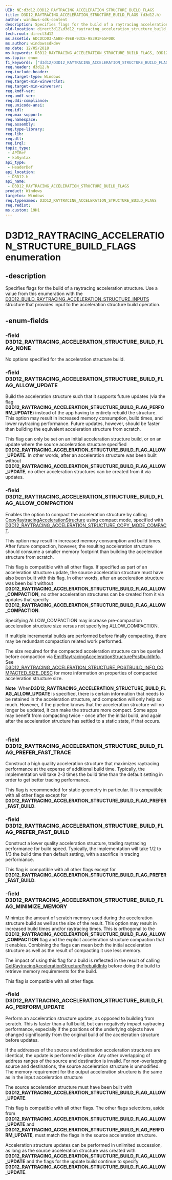 ```yaml
---
UID: NE:d3d12.D3D12_RAYTRACING_ACCELERATION_STRUCTURE_BUILD_FLAGS
title: D3D12_RAYTRACING_ACCELERATION_STRUCTURE_BUILD_FLAGS (d3d12.h)
author: windows-sdk-content
description: Specifies flags for the build of a raytracing acceleration structure. Use a value from this enumeration with the D3D12_BUILD_RAYTRACING_ACCELERATION_STRUCTURE_INPUTS structure that provides input to the acceleration structure build operation.
old-location: direct3d12\d3d12_raytracing_acceleration_structure_build_flags.htm
tech.root: direct3d12
ms.assetid: 6DCDCD03-A6B8-49EB-93CE-98391F65F08C
ms.author: windowssdkdev
ms.date: 12/05/2018
ms.keywords: D3D12_RAYTRACING_ACCELERATION_STRUCTURE_BUILD_FLAGS, D3D12_RAYTRACING_ACCELERATION_STRUCTURE_BUILD_FLAGS enumeration, D3D12_RAYTRACING_ACCELERATION_STRUCTURE_BUILD_FLAG_ALLOW_COMPACTION, D3D12_RAYTRACING_ACCELERATION_STRUCTURE_BUILD_FLAG_ALLOW_UPDATE, D3D12_RAYTRACING_ACCELERATION_STRUCTURE_BUILD_FLAG_MINIMIZE_MEMORY, D3D12_RAYTRACING_ACCELERATION_STRUCTURE_BUILD_FLAG_NONE, D3D12_RAYTRACING_ACCELERATION_STRUCTURE_BUILD_FLAG_PERFORM_UPDATE, D3D12_RAYTRACING_ACCELERATION_STRUCTURE_BUILD_FLAG_PREFER_FAST_BUILD, D3D12_RAYTRACING_ACCELERATION_STRUCTURE_BUILD_FLAG_PREFER_FAST_TRACE, d3d12/D3D12_RAYTRACING_ACCELERATION_STRUCTURE_BUILD_FLAGS, d3d12/D3D12_RAYTRACING_ACCELERATION_STRUCTURE_BUILD_FLAG_ALLOW_COMPACTION, d3d12/D3D12_RAYTRACING_ACCELERATION_STRUCTURE_BUILD_FLAG_ALLOW_UPDATE, d3d12/D3D12_RAYTRACING_ACCELERATION_STRUCTURE_BUILD_FLAG_MINIMIZE_MEMORY, d3d12/D3D12_RAYTRACING_ACCELERATION_STRUCTURE_BUILD_FLAG_NONE, d3d12/D3D12_RAYTRACING_ACCELERATION_STRUCTURE_BUILD_FLAG_PERFORM_UPDATE, d3d12/D3D12_RAYTRACING_ACCELERATION_STRUCTURE_BUILD_FLAG_PREFER_FAST_BUILD, d3d12/D3D12_RAYTRACING_ACCELERATION_STRUCTURE_BUILD_FLAG_PREFER_FAST_TRACE, direct3d12.d3d12_raytracing_acceleration_structure_build_flags
ms.topic: enum
f1_keywords: ["d3d12/D3D12_RAYTRACING_ACCELERATION_STRUCTURE_BUILD_FLAGS"]
req.header: d3d12.h
req.include-header: 
req.target-type: Windows
req.target-min-winverclnt: 
req.target-min-winversvr: 
req.kmdf-ver: 
req.umdf-ver: 
req.ddi-compliance: 
req.unicode-ansi: 
req.idl: 
req.max-support: 
req.namespace: 
req.assembly: 
req.type-library: 
req.lib: 
req.dll: 
req.irql: 
topic_type:
 - APIRef
 - kbSyntax
api_type:
 - HeaderDef
api_location:
 - D3D12.h
api_name:
 - D3D12_RAYTRACING_ACCELERATION_STRUCTURE_BUILD_FLAGS
product: Windows
targetos: Windows
req.typenames: D3D12_RAYTRACING_ACCELERATION_STRUCTURE_BUILD_FLAGS
req.redist: 
ms.custom: 19H1
---
```


# D3D12_RAYTRACING_ACCELERATION_STRUCTURE_BUILD_FLAGS enumeration


## -description


Specifies flags for the build of a raytracing acceleration structure. Use a value from this enumeration with the <a href="http://docs.microsoft.com/windows/desktop/api/d3d12/ns-d3d12-d3d12_build_raytracing_acceleration_structure_inputs">D3D12_BUILD_RAYTRACING_ACCELERATION_STRUCTURE_INPUTS</a> structure that provides input to the acceleration structure build operation.


## -enum-fields




### -field D3D12_RAYTRACING_ACCELERATION_STRUCTURE_BUILD_FLAG_NONE

No options specified for the acceleration structure build.


### -field D3D12_RAYTRACING_ACCELERATION_STRUCTURE_BUILD_FLAG_ALLOW_UPDATE

Build the acceleration structure such that it supports future updates (via the flag <b>D3D12_RAYTRACING_ACCELERATION_STRUCTURE_BUILD_FLAG_PERFORM_UPDATE</b>) instead of the app having to entirely rebuild the structure.  This option may result in increased memory consumption, build times, and lower raytracing performance.  Future updates, however, should be faster than building the equivalent acceleration structure from scratch.

This flag can only be set on an initial acceleration structure build, or on an update where the source acceleration structure specified <b>D3D12_RAYTRACING_ACCELERATION_STRUCTURE_BUILD_FLAG_ALLOW_UPDATE</b>.  In other words, after an acceleration structure was been built without <b>D3D12_RAYTRACING_ACCELERATION_STRUCTURE_BUILD_FLAG_ALLOW_UPDATE</b>, no other acceleration structures can be created from it via updates.


### -field D3D12_RAYTRACING_ACCELERATION_STRUCTURE_BUILD_FLAG_ALLOW_COMPACTION

Enables the option to compact the acceleration structure by calling <a href="http://docs.microsoft.com/windows/desktop/api/d3d12/nf-d3d12-id3d12graphicscommandlist4-copyraytracingaccelerationstructure">CopyRaytracingAccelerationStructure</a> using compact mode, specified with <a href="http://docs.microsoft.com/windows/desktop/api/d3d12/ne-d3d12-d3d12_raytracing_acceleration_structure_copy_mode">D3D12_RAYTRACING_ACCELERATION_STRUCTURE_COPY_MODE_COMPACT</a>.  

This option may result in increased memory consumption and build times.  After future compaction, however, the resulting acceleration structure should consume a smaller memory footprint than building the acceleration structure from scratch.  

This flag is compatible with all other flags.  If specified as part of an acceleration structure update, the source acceleration structure must have also been built with this flag.  In other words, after an acceleration structure was been built without <b>D3D12_RAYTRACING_ACCELERATION_STRUCTURE_BUILD_FLAG_ALLOW_COMPACTION</b>, no other acceleration structures can be created from it via updates that specify <b>D3D12_RAYTRACING_ACCELERATION_STRUCTURE_BUILD_FLAG_ALLOW_COMPACTION</b>.



Specifying ALLOW_COMPACTION may increase pre-compaction acceleration structure size versus not specifying ALLOW_COMPACTION.  



If multiple incremental builds are performed before finally compacting, there may be redundant compaction related work performed.


The size required for the compacted acceleration structure can be queried before compaction via <a href="https://docs.microsoft.com/windows/desktop/api/d3d12/nf-d3d12-id3d12graphicscommandlist4-emitraytracingaccelerationstructurepostbuildinfo">EmitRaytracingAccelerationStructurePostbuildInfo</a>. See <a href="https://docs.microsoft.com/windows/desktop/api/d3d12/ns-d3d12-d3d12_raytracing_acceleration_structure_postbuild_info_compacted_size_desc">D3D12_RAYTRACING_ACCELERATION_STRUCTURE_POSTBUILD_INFO_COMPACTED_SIZE_DESC</a> for more information on properties of compacted acceleration structure size.

<div class="alert"><b>Note</b>  When<b>D3D12_RAYTRACING_ACCELERATION_STRUCTURE_BUILD_FLAG_ALLOW_UPDATE</b> is specified, there is certain information that needs to be retained in the acceleration structure, and compaction will only help so much. However, if the pipeline knows that the acceleration structure will no longer be updated, it can make the structure more compact.  Some apps may benefit from compacting twice - once after the initial build, and again after the acceleration structure has settled to a static state, if that occurs.</div>
<div> </div>

### -field D3D12_RAYTRACING_ACCELERATION_STRUCTURE_BUILD_FLAG_PREFER_FAST_TRACE

Construct a high quality acceleration structure that maximizes raytracing performance at the expense of additional build time.  Typically, the implementation will take 2-3 times the build time than the default setting in order to get better tracing performance. 

This flag is recommended for static geometry in particular.  It is compatible with all other flags except for <b>D3D12_RAYTRACING_ACCELERATION_STRUCTURE_BUILD_FLAG_PREFER_FAST_BUILD</b>.


### -field D3D12_RAYTRACING_ACCELERATION_STRUCTURE_BUILD_FLAG_PREFER_FAST_BUILD

Construct a lower quality acceleration structure, trading raytracing performance for build speed.  Typically, the implementation will take 1/2 to 1/3 the build time than default setting, with a sacrifice in tracing performance.

This flag is compatible with all other flags except for <b>D3D12_RAYTRACING_ACCELERATION_STRUCTURE_BUILD_FLAG_PREFER_FAST_BUILD</b>.


### -field D3D12_RAYTRACING_ACCELERATION_STRUCTURE_BUILD_FLAG_MINIMIZE_MEMORY

Minimize the amount of scratch memory used during the acceleration structure build as well as the size of the result.  This option may result in increased build times and/or raytracing times. This is orthogonal to the <b>D3D12_RAYTRACING_ACCELERATION_STRUCTURE_BUILD_FLAG_ALLOW_COMPACTION</b> flag and the explicit acceleration structure compaction that it enables.  Combining the flags can mean both the initial acceleration structure as well as the result of compacting it use less memory.

The impact of using this flag for a build is reflected in the result of calling <a href="http://docs.microsoft.com/windows/desktop/api/d3d12/nf-d3d12-id3d12device5-getraytracingaccelerationstructureprebuildinfo">GetRaytracingAccelerationStructurePrebuildInfo</a> before doing the build to retrieve memory requirements for the build.

This flag is compatible with all other flags.


### -field D3D12_RAYTRACING_ACCELERATION_STRUCTURE_BUILD_FLAG_PERFORM_UPDATE

Perform an acceleration structure update, as opposed to building from scratch.  This is faster than a full build, but can negatively impact raytracing performance, especially if the positions of the underlying objects have changed significantly from the original build of the acceleration structure before updates.

If the addresses of the source and destination acceleration structures are identical, the update is performed in-place.  Any other overlapping of address ranges of the source and destination is invalid.  For non-overlapping source and destinations, the source acceleration structure is unmodified.  The memory requirement for the output acceleration structure is the same as in the input acceleration structure

The source acceleration structure must have been built with <b>D3D12_RAYTRACING_ACCELERATION_STRUCTURE_BUILD_FLAG_ALLOW_UPDATE</b>.

This flag is compatible with all other flags.  The other flags selections, aside from <b>D3D12_RAYTRACING_ACCELERATION_STRUCTURE_BUILD_FLAG_ALLOW_UPDATE</b> and <b>D3D12_RAYTRACING_ACCELERATION_STRUCTURE_BUILD_FLAG_PERFORM_UPDATE</b>, must match the flags in the source acceleration structure.

Acceleration structure updates can be performed in unlimited succession, as long as the source acceleration structure was created with <b>D3D12_RAYTRACING_ACCELERATION_STRUCTURE_BUILD_FLAG_ALLOW_UPDATE</b> and the flags for the update build continue to specify <b>D3D12_RAYTRACING_ACCELERATION_STRUCTURE_BUILD_FLAG_ALLOW_UPDATE</b>.

